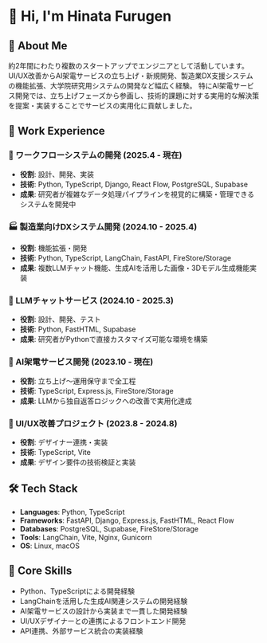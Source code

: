 # 👋 Hi, I'm Hinata Furugen

## 🚀 About Me
約2年間にわたり複数のスタートアップでエンジニアとして活動しています。
UI/UX改善からAI架電サービスの立ち上げ・新規開発、製造業DX支援システムの機能拡張、大学院研究用システムの開発など幅広く経験。
特にAI架電サービス開発では、立ち上げフェーズから参画し、技術的課題に対する実用的な解決策を提案・実装することでサービスの実用化に貢献しました。

## 💼 Work Experience

### 🔬 ワークフローシステムの開発 (2025.4 - 現在)
- **役割**: 設計、開発、実装
- **技術**: Python, TypeScript, Django, React Flow, PostgreSQL, Supabase
- **成果**: 研究者が複雑なデータ処理パイプラインを視覚的に構築・管理できるシステムを開発中

### 🏭 製造業向けDXシステム開発 (2024.10 - 2025.4)
- **役割**: 機能拡張・開発
- **技術**: Python, TypeScript, LangChain, FastAPI, FireStore/Storage
- **成果**: 複数LLMチャット機能、生成AIを活用した画像・3Dモデル生成機能実装

### 💬 LLMチャットサービス (2024.10 - 2025.3)
- **役割**: 設計、開発、テスト
- **技術**: Python, FastHTML, Supabase
- **成果**: 研究者がPythonで直接カスタマイズ可能な環境を構築

### 🤖 AI架電サービス開発 (2023.10 - 現在)
- **役割**: 立ち上げ〜運用保守まで全工程
- **技術**: TypeScript, Express.js, FireStore/Storage
- **成果**: LLMから独自返答ロジックへの改善で実用化達成

### 🎨 UI/UX改善プロジェクト (2023.8 - 2024.8)
- **役割**: デザイナー連携・実装
- **技術**: TypeScript, Vite
- **成果**: デザイン要件の技術検証と実装

## 🛠️ Tech Stack
- **Languages**: Python, TypeScript
- **Frameworks**: FastAPI, Django, Express.js, FastHTML, React Flow
- **Databases**: PostgreSQL, Supabase, FireStore/Storage
- **Tools**: LangChain, Vite, Nginx, Gunicorn
- **OS**: Linux, macOS

## 🌟 Core Skills
- Python、TypeScriptによる開発経験
- LangChainを活用した生成AI関連システムの開発経験
- AI架電サービスの設計から実装まで一貫した開発経験
- UI/UXデザイナーとの連携によるフロントエンド開発
- API連携、外部サービス統合の実装経験
